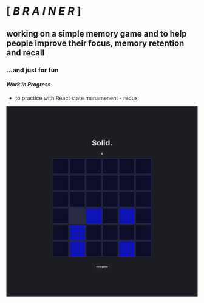 # [ ***B R A I N E R*** ]
## working on a simple memory game and to help people improve their focus, memory retention and recall

### ...and just for fun

#### _Work In Progress_

- to practice with React state manamenent - redux

![main board gameplay sample](/docs/board1.png)